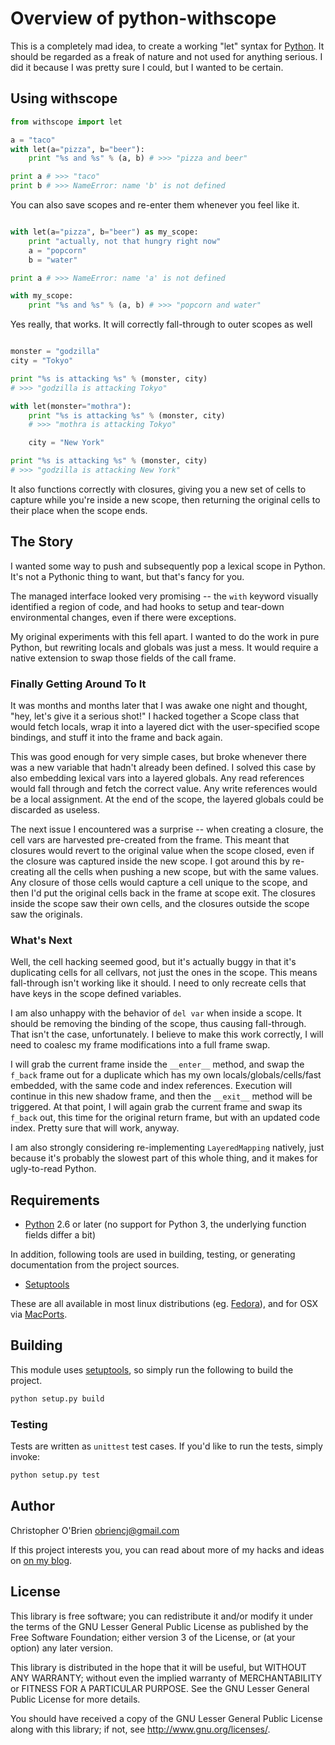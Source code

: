 # Overview of python-withscope

This is a completely mad idea, to create a working "let" syntax for
[Python]. It should be regarded as a freak of nature and not used for
anything serious. I did it because I was pretty sure I could, but I
wanted to be certain.

[python]: http://python.org "Python"


## Using withscope

```python
from withscope import let

a = "taco"
with let(a="pizza", b="beer"):
    print "%s and %s" % (a, b) # >>> "pizza and beer"

print a # >>> "taco"
print b # >>> NameError: name 'b' is not defined
```

You can also save scopes and re-enter them whenever you feel like it.

```python

with let(a="pizza", b="beer") as my_scope:
	print "actually, not that hungry right now"
	a = "popcorn"
	b = "water"

print a # >>> NameError: name 'a' is not defined

with my_scope:
	print "%s and %s" % (a, b) # >>> "popcorn and water"
```

Yes really, that works. It will correctly fall-through to outer scopes
as well

```python

monster = "godzilla"
city = "Tokyo"

print "%s is attacking %s" % (monster, city)
# >>> "godzilla is attacking Tokyo"

with let(monster="mothra"):
	print "%s is attacking %s" % (monster, city)
	# >>> "mothra is attacking Tokyo"

	city = "New York"

print "%s is attacking %s" % (monster, city)
# >>> "godzilla is attacking New York"
```

It also functions correctly with closures, giving you a new set of
cells to capture while you're inside a new scope, then returning the
original cells to their place when the scope ends.


## The Story

I wanted some way to push and subsequently pop a lexical scope in
Python. It's not a Pythonic thing to want, but that's fancy for you.

The managed interface looked very promising -- the `with` keyword
visually identified a region of code, and had hooks to setup and
tear-down environmental changes, even if there were exceptions.

My original experiments with this fell apart. I wanted to do the work
in pure Python, but rewriting locals and globals was just a mess. It
would require a native extension to swap those fields of the call
frame.


### Finally Getting Around To It

It was months and months later that I was awake one night and thought,
"hey, let's give it a serious shot!" I hacked together a Scope class
that would fetch locals, wrap it into a layered dict with the
user-specified scope bindings, and stuff it into the frame and back
again.

This was good enough for very simple cases, but broke whenever
there was a new variable that hadn't already been defined. I solved
this case by also embedding lexical vars into a layered globals. Any
read references would fall through and fetch the correct value. Any
write references would be a local assignment. At the end of the scope,
the layered globals could be discarded as useless.

The next issue I encountered was a surprise -- when creating a
closure, the cell vars are harvested pre-created from the frame. This
meant that closures would revert to the original value when the scope
closed, even if the closure was captured inside the new scope. I got
around this by re-creating all the cells when pushing a new scope, but
with the same values. Any closure of those cells would capture a cell
unique to the scope, and then I'd put the original cells back in the
frame at scope exit. The closures inside the scope saw their own
cells, and the closures outside the scope saw the originals.

### What's Next

Well, the cell hacking seemed good, but it's actually buggy in that
it's duplicating cells for all cellvars, not just the ones in the
scope. This means fall-through isn't working like it should. I need to
only recreate cells that have keys in the scope defined variables.

I am also unhappy with the behavior of `del var` when inside a
scope. It should be removing the binding of the scope, thus causing
fall-through. That isn't the case, unfortunately. I believe to make
this work correctly, I will need to coalesc my frame modifications
into a full frame swap.

I will grab the current frame inside the `__enter__` method, and swap
the `f_back` frame out for a duplicate which has my own
locals/globals/cells/fast embedded, with the same code and index
references. Execution will continue in this new shadow frame, and then
the `__exit__` method will be triggered. At that point, I will again
grab the current frame and swap its `f_back` out, this time for the
original return frame, but with an updated code index. Pretty sure
that will work, anyway.

I am also strongly considering re-implementing `LayeredMapping`
natively, just because it's probably the slowest part of this whole
thing, and it makes for ugly-to-read Python.


## Requirements

* [Python] 2.6 or later (no support for Python 3, the underlying
  function fields differ a bit)

In addition, following tools are used in building, testing, or
generating documentation from the project sources.

* [Setuptools]

These are all available in most linux distributions (eg. [Fedora]), and
for OSX via [MacPorts].

[setuptools]: http://pythonhosted.org/setuptools/

[fedora]: http://fedoraproject.org/

[macports]: http://www.macports.org/


## Building

This module uses [setuptools], so simply run the following to build
the project.

```bash
python setup.py build
```


### Testing

Tests are written as `unittest` test cases. If you'd like to run the
tests, simply invoke:

```bash
python setup.py test
```


## Author

Christopher O'Brien <obriencj@gmail.com>

If this project interests you, you can read about more of my hacks and
ideas on [on my blog](http://obriencj.preoccupied.net).


## License

This library is free software; you can redistribute it and/or modify
it under the terms of the GNU Lesser General Public License as
published by the Free Software Foundation; either version 3 of the
License, or (at your option) any later version.

This library is distributed in the hope that it will be useful, but
WITHOUT ANY WARRANTY; without even the implied warranty of
MERCHANTABILITY or FITNESS FOR A PARTICULAR PURPOSE.  See the GNU
Lesser General Public License for more details.

You should have received a copy of the GNU Lesser General Public
License along with this library; if not, see
<http://www.gnu.org/licenses/>.
